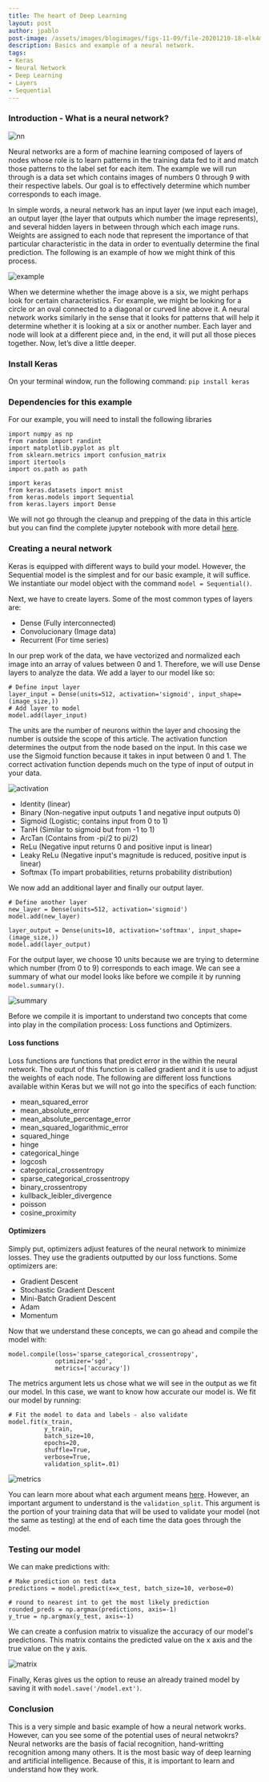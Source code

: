 ```yaml
---
title: The heart of Deep Learning
layout: post
author: jpablo
post-image: /assets/images/blogimages/figs-11-09/file-20201210-18-elk4m.jpg
description: Basics and example of a neural network.
tags:
- Keras
- Neural Network
- Deep Learning
- Layers
- Sequential
---
```


### Introduction - What is a neural network?

![nn](/assets/images/blogimages/figs-11-09/neural%20network.PNG)

Neural networks are a form of machine learning composed of layers of nodes whose role is to learn patterns in the training data fed to it and match those patterns 
to the label set for each item. The example we will run through is a data set which contains images of numbers 0 through 9 with their respective labels. Our goal
is to effectively determine which number corresponds to each image.

In simple words, a neural network has an input layer (we input each image), an output layer (the layer that outputs which number the image represents), and several
hidden layers in between through which each image runs. Weights are assigned to each node that represent the importance of that particular characteristic in the data
in order to eventually determine the final prediction. The following is an example of how we might think of this process.

![example](/assets/images/blogimages/figs-11-09/example%20nodes.PNG)

When we determine whether the image above is a six, we might perhaps look for certain characteristics. For example, we might be looking for a circle or an oval connected to
a diagonal or curved line above it. A neural network works similarly in the sense that it looks for patterns that will help it determine whether it is looking at a six or
another number. Each layer and node will look at a different piece and, in the end, it will put all those pieces together. Now, let’s dive a little deeper.

### Install Keras

On your terminal window, run the following command:
`pip install keras`

### Dependencies for this example

For our example, you will need to install the following libraries 
```
import numpy as np
from random import randint
import matplotlib.pyplot as plt
from sklearn.metrics import confusion_matrix
import itertools
import os.path as path

import keras
from keras.datasets import mnist
from keras.models import Sequential
from keras.layers import Dense
```

We will not go through the cleanup and prepping of the data in this article but you can find the complete jupyter notebook with more detail [here]().

### Creating a neural network

Keras is equipped with different ways to build your model. However, the Sequential model is the simplest and for our basic example, it will suffice. We instantiate our
model object with the command `model = Sequential()`.

Next, we have to create layers. Some of the most common types of layers are:
- Dense (Fully interconnected)
- Convolucionary (Image data)
- Recurrent (For time series)

In our prep work of the data, we have vectorized and normalized each image into an array of values between 0 and 1. Therefore, we will use Dense layers to analyze the data.
We add a layer to our model like so:
```
# Define input layer
layer_input = Dense(units=512, activation='sigmoid', input_shape=(image_size,))
# Add layer to model
model.add(layer_input)
```
The units are the number of neurons within the layer and choosing the number is outside the scope of this article. The activation function determines the output from the node
based on the input. In this case we use the Sigmoid function because it takes in input between 0 and 1. The correct activation function depends much on the type of input of output in your data.

![activation](/assets/images/blogimages/figs-11-09/activation%20functions.png)

- Identity (linear)
- Binary (Non-negative input outputs 1 and negative input outputs 0)
- Sigmoid (Logistic; contains input from 0 to 1)
- TanH (Similar to sigmoid but from -1 to 1)
- ArcTan (Contains from -pi/2 to pi/2)
- ReLu (Negative input returns 0 and positive input is linear)
- Leaky ReLu (Negative input's magnitude is reduced, positive input is linear)
- Softmax (To impart probabilities, returns probability distribution)

We now add an additional layer and finally our output layer.
```
# Define another layer
new_layer = Dense(units=512, activation='sigmoid')
model.add(new_layer)

layer_output = Dense(units=10, activation='softmax', input_shape=(image_size,))
model.add(layer_output)
```
For the output layer, we choose 10 units because we are trying to determine which number (from 0 to 9) corresponds to each image. We can see a summary of what our model looks
like before we compile it by running `model.summary()`.

![summary](/assets/images/blogimages/figs-11-09/modelsummary.PNG)

Before we compile it is important to understand two concepts that come into play in the compilation process: Loss functions and Optimizers.

#### Loss functions

Loss functions are functions that predict error in the within the neural network. The output of this function is called gradient and it is use to adjust the weights of each node.
The following are different loss functions available within Keras but we will not go into the specifics of each function:

- mean_squared_error
- mean_absolute_error
- mean_absolute_percentage_error
- mean_squared_logarithmic_error
- squared_hinge
- hinge
- categorical_hinge
- logcosh
- categorical_crossentropy
- sparse_categorical_crossentropy
- binary_crossentropy
- kullback_leibler_divergence
- poisson
- cosine_proximity

#### Optimizers

Simply put, optimizers adjust features of the neural network to minimize losses. They use the gradients outputted by our loss functions. Some optimizers are:

- Gradient Descent
- Stochastic Gradient Descent
- Mini-Batch Gradient Descent
- Adam
- Momentum

Now that we understand these concepts, we can go ahead and compile the model with:
```
model.compile(loss='sparse_categorical_crossentropy',
             optimizer='sgd',
             metrics=['accuracy'])
```
The metrics argument lets us chose what we will see in the output as we fit our model. In this case, we want to know how accurate our model is. We fit our model by running:
```
# Fit the model to data and labels - also validate
model.fit(x_train, 
          y_train, 
          batch_size=10, 
          epochs=20, 
          shuffle=True, 
          verbose=True, 
          validation_split=.01)
```
![metrics](/assets/images/blogimages/figs-11-09/metrics.png)

You can learn more about what each argument means [here](https://keras.io/api/models/model_training_apis/). However, an important argument to understand is the `validation_split`. This argument is the portion of your training data that will be used to validate your model (not the same as testing) at the end of each time the data
goes through the model.

### Testing our model

We can make predictions with:
```
# Make prediction on test data
predictions = model.predict(x=x_test, batch_size=10, verbose=0)

# round to nearest int to get the most likely prediction
rounded_preds = np.argmax(predictions, axis=-1)
y_true = np.argmax(y_test, axis=-1)
```
We can create a confusion matrix to visualize the accuracy of our model's predictions. This matrix contains the predicted value on the x axis and the true value on the y axis.

![matrix](/assets/images/blogimages/figs-11-09/confusion.png)

Finally, Keras gives us the option to reuse an already trained model by saving it with `model.save('/model.ext')`.

### Conclusion

This is a very simple and basic example of how a neural network works. However, can you see some of the potential uses of neural netwokrs? Neural networks are the basis of
facial recognition, hand-writting recognition among many others. It is the most basic way of deep learning and artificial intelligence. Because of this, it is important to
learn and understand how they work. 




